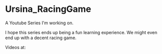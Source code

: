 # Ursina_RacingGame
A Youtube Series I'm working on.

I hope this series ends up being a fun learning experience.
We might even end up with a decent racing game.

Videos at: 
